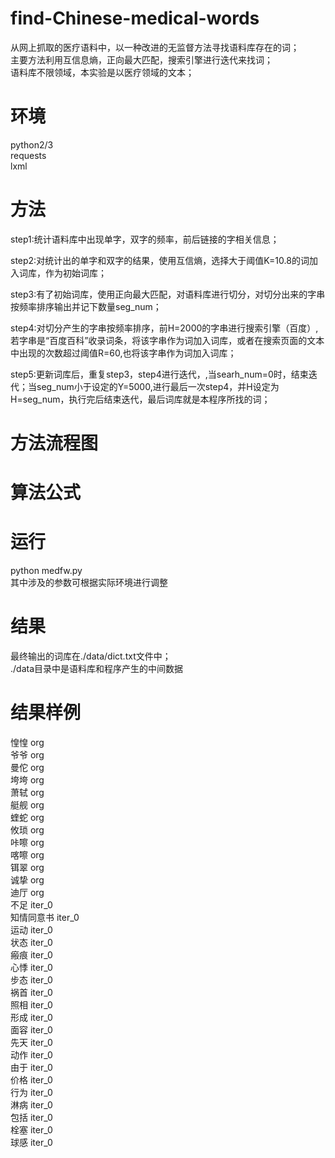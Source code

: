 # find-Chinese-medical-words
从网上抓取的医疗语料中，以一种改进的无监督方法寻找语料库存在的词；<br>
主要方法利用互信息熵，正向最大匹配，搜索引擎进行迭代来找词；<br>
语料库不限领域，本实验是以医疗领域的文本；<br>

环境
=
python2/3<br>
requests<br>
lxml<br>

方法
=
step1:统计语料库中出现单字，双字的频率，前后链接的字相关信息；<br>

step2:对统计出的单字和双字的结果，使用互信熵，选择大于阈值K=10.8的词加入词库，作为初始词库；<bar>
  
step3:有了初始词库，使用正向最大匹配，对语料库进行切分，对切分出来的字串按频率排序输出并记下数量seg_num；<br>

step4:对切分产生的字串按频率排序，前H=2000的字串进行搜索引擎（百度）,若字串是“百度百科”收录词条，将该字串作为词加入词库，或者在搜索页面的文本中出现的次数超过阈值R=60,也将该字串作为词加入词库；<br>

step5:更新词库后，重复step3，step4进行迭代，,当searh_num=0时，结束迭代；当seg_num小于设定的Y=5000,进行最后一次step4，并H设定为H=seg_num，执行完后结束迭代，最后词库就是本程序所找的词；<br>

方法流程图
=

算法公式
=


运行
=
python medfw.py<br>
其中涉及的参数可根据实际环境进行调整<br>


结果
=
最终输出的词库在./data/dict.txt文件中；<br>
./data目录中是语料库和程序产生的中间数据

结果样例
=
惶惶	org<br>
爷爷	org<br>
曼佗	org<br>
垮垮	org<br>
萧轼	org<br>
艇舰	org<br>
蝰蛇	org<br>
攸琐	org<br>
咔嚓	org<br>
喀嚓	org<br>
铒翠	org<br>
诚挚	org<br>
迪厅	org<br>
不足	iter_0<br>
知情同意书	iter_0<br>
运动	iter_0<br>
状态	iter_0<br>
瘢痕	iter_0<br>
心悸	iter_0<br>
步态	iter_0<br>
祸首	iter_0<br>
照相	iter_0<br>
形成	iter_0<br>
面容	iter_0<br>
先天	iter_0<br>
动作	iter_0<br>
由于	iter_0<br>
价格	iter_0<br>
行为	iter_0<br>
淋病	iter_0<br>
包括	iter_0<br>
栓塞	iter_0<br>
球感	iter_0<br>
